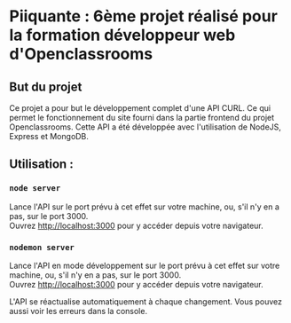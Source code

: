 # Piiquante : 6ème projet réalisé pour la formation développeur web d'Openclassrooms

## But du projet

Ce projet a pour but le développement complet d'une API CURL. Ce qui permet le fonctionnement du site fourni dans la partie frontend du projet Openclassrooms.
Cette API a été développée avec l'utilisation de NodeJS, Express et MongoDB.

## Utilisation :

### `node server`

Lance l'API sur le port prévu à cet effet sur votre machine, ou, s'il n'y en a pas, sur le port 3000.\
Ouvrez [http://localhost:3000](http://localhost:3000) pour y accéder depuis votre navigateur.

### `nodemon server`

Lance l'API en mode développement sur le port prévu à cet effet sur votre machine, ou, s'il n'y en a pas, sur le port 3000.\
Ouvrez [http://localhost:3000](http://localhost:3000) pour y accéder depuis votre navigateur.

L'API se réactualise automatiquement à chaque changement.
Vous pouvez aussi voir les erreurs dans la console.
